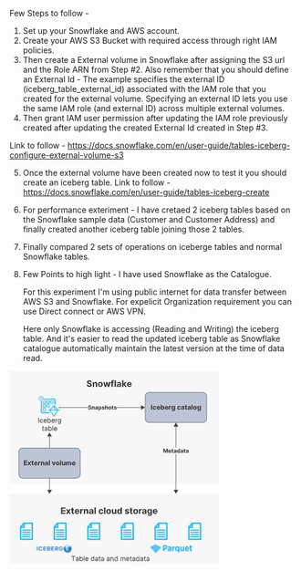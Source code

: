 Few Steps to follow - 
1. Set up your Snowflake and AWS account.
2. Create your AWS S3 Bucket with required access through right IAM policies. 
3. Then create a External volume in Snowflake after assigning the S3 url and the Role ARN from Step #2. Also remember that you should define an External Id - The example specifies the external ID (iceberg_table_external_id) associated with the IAM role that you created for the external volume. Specifying an external ID lets you use the same IAM role (and external ID) across multiple external volumes.
4. Then grant IAM user permission after updating the IAM role previously created after updating the created External Id created in Step #3.

Link to follow - https://docs.snowflake.com/en/user-guide/tables-iceberg-configure-external-volume-s3

5. Once the external volume have been created now to test it you should create an iceberg table.
Link to follow - https://docs.snowflake.com/en/user-guide/tables-iceberg-create

6. For performance exteriment - I have cretaed 2 iceberg tables based on the Snowflake sample data (Customer and Customer Address) and finally created another iceberg table joining those 2 tables.

7. Finally compared 2 sets of operations on iceberge tables and normal Snowflake tables.

8. Few Points to high light - 
    I have used Snowflake as the Catalogue.

    For this experiment I'm using public internet for data transfer between AWS S3 and Snowflake. For expelicit Organization requirement you can use Direct connect or AWS VPN.

    Here only Snowflake is accessing (Reading and Writing) the iceberg table. And it's easier to read the updated iceberg table as Snowflake catalogue automatically maintain the latest version at the time of data read.

![alt text](image.png)
